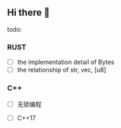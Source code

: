 ## Hi there 👋

todo:
### RUST
- [ ] the implementation detail of Bytes
- [ ] the relationship of str, vec<u8>, [u8]

### C++
- [ ] 无锁编程
- [ ] C++17



<!--
**csmyx/csmyx** is a ✨ _special_ ✨ repository because its `README.md` (this file) appears on your GitHub profile.

Here are some ideas to get you started:

- 🔭 I’m currently working on ...
- 🌱 I’m currently learning ...
- 👯 I’m looking to collaborate on ...
- 🤔 I’m looking for help with ...
- 💬 Ask me about ...
- 📫 How to reach me: ...
- 😄 Pronouns: ...
- ⚡ Fun fact: ...
-->
